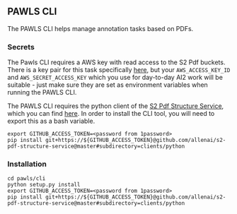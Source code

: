 ## PAWLS CLI

The PAWLS CLI helps manage annotation tasks based on PDFs.

### Secrets

The Pawls CLI requires a AWS key with read access to the S2 Pdf buckets. There is a key pair for this task specifically [here](https://allenai.1password.com/vaults/4736qu2dqfkjjxqs63w4c2gwt4/allitems/yq475h75a2zaeuh4zhq23otkki), but your `AWS_ACCESS_KEY_ID` and `AWS_SECRET_ACCESS_KEY` which you use for day-to-day AI2 work will
be suitable - just make sure they are set as environment variables when running the PAWLS CLI.

The PAWLS CLI requires the python client of the [S2 Pdf Structure Service](https://github.com/allenai/s2-pdf-structure-service),
which you can find [here](https://allenai.1password.com/vaults/4736qu2dqfkjjxqs63w4c2gwt4/allitems/i73dbwizxzlu2savgd2pbrzyzq).
In order to install the CLI tool, you will need to export this as a bash variable.

```
export GITHUB_ACCESS_TOKEN=<password from 1password>
pip install git+https://${GITHUB_ACCESS_TOKEN}@github.com/allenai/s2-pdf-structure-service@master#subdirectory=clients/python
```


### Installation

```
cd pawls/cli
python setup.py install
export GITHUB_ACCESS_TOKEN=<password from 1password>
pip install git+https://${GITHUB_ACCESS_TOKEN}@github.com/allenai/s2-pdf-structure-service@master#subdirectory=clients/python
```
